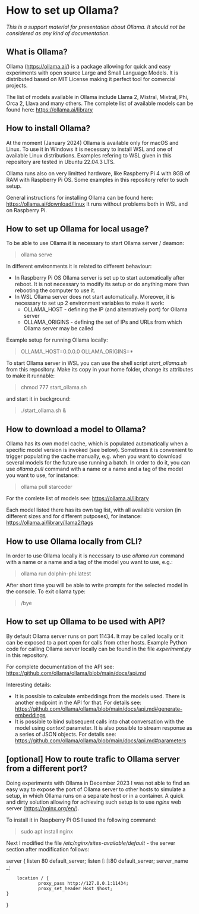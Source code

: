 # How to set up Ollama?

_This is a support material for presentation about Ollama. It should not be considered as any kind of documentation._

## What is Ollama?

Ollama (https://ollama.ai/) is a package allowing for quick and easy experiments with open source Large and Small Language Models. It is distributed based on MIT License making it perfect tool for comercial projects. 

The list of models available in Ollama include Llama 2, Mistral, Mixtral, Phi, Orca 2, Llava and many others. The complete list of available models can be found here: https://ollama.ai/library

## How to install Ollama?

At the moment (January 2024) Ollama is available only for macOS and Linux. To use it in Windows it is necessary to install WSL and one of available Linux distributions. Examples refering to WSL given in this repository are tested in Ubuntu 22.04.3 LTS.

Ollama runs also on very limitted hardware, like Raspberry Pi 4 with 8GB of RAM with Raspberry Pi OS. Some examples in this repository refer to such setup.

General instructions for installing Ollama can be found here: https://ollama.ai/download/linux
It runs without problems both in WSL and on Raspberry Pi.

## How to set up Ollama for local usage?

To be able to use Ollama it is necessary to start Ollama server / deamon:
> ollama serve

In different environments it is related to different behaviour: 
- In Raspberry Pi OS Ollama server is set up to start automatically after reboot. It is not necessary to modify its setup or do anything more than rebooting the computer to use it.
- In WSL Ollama server does not start automatically. Moreover, it is necessary to set up 2 environment variables to make it work:
	- OLLAMA_HOST - defining the IP (and alternatively port) for Ollama server 
	- OLLAMA_ORIGINS - defining the set of IPs and URLs from which Ollama server may be called

Example setup for running Ollama locally:
> OLLAMA_HOST=0.0.0.0 
> OLLAMA_ORIGINS=*

To start Ollama server in WSL you can use the shell script *start_ollama.sh* from this repository. 
Make its copy in your home folder, change its attributes to make it runnable:
> chmod 777 start_ollama.sh

and start it in background:

> ./start_ollama.sh &

## How to download a model to Ollama?

Ollama has its own model cache, which is populated automatically when a specific model version is invoked (see below).
Sometimes it is convenient to trigger populating the cache manually, e.g. when you want to download several models
for the future use running a batch. In order to do it, you can use *ollama pull* command with a name 
or a name and a tag of the model you want to use, for instance:
> ollama pull starcoder

For the comlete list of models see: https://ollama.ai/library

Each model listed there has its own tag list, with all available version (in different sizes and for different putposes), 
for instance: https://ollama.ai/library/llama2/tags

## How to use Ollama locally from CLI?

In order to use Ollama locally it is necessary to use *ollama run* command with a name
or a name and a tag of the model you want to use, e.g.: 
> ollama run dolphin-phi:latest

After short time you will be able to write prompts for the selected model in the console. To exit ollama type:
> /bye

## How to set up Ollama to be used with API?

By default Ollama server runs on port 11434. It may be called locally or it can be exposed to a port open 
for calls from other hosts. Example Python code for calling Ollama server locally can be found 
in the file *experiment.py* in this repository. 

For complete documentation of the API see: https://github.com/ollama/ollama/blob/main/docs/api.md

Interesting details:
- It is possible to calculate embeddings from the models used. There is another endpoint in the API for that. For details see: https://github.com/ollama/ollama/blob/main/docs/api.md#generate-embeddings
- It is possible to bind subsequent calls into chat conversation with the model using *context* parameter. It 
is also possible to stream response as a series of JSON objects. For details see: https://github.com/ollama/ollama/blob/main/docs/api.md#parameters

## [optional] How to route trafic to Ollama server from a different port?

Doing experiments with Ollama in December 2023 I was not able to find an easy way to expose the port of Ollama 
server to other hosts to simulate a setup, in which Ollama runs on a separate host or in a container. A quick 
and dirty solution allowing for achieving such setup is to use *nginx* web server (https://nginx.org/en/). 

To install  it in Raspberry Pi OS I used the following command:
> sudo apt install nginx

Next I modified the file */etc/nginx/sites-available/default* - the server section after modification follows:

server {
        listen 80 default_server;
        listen [::]:80 default_server;
        server_name _;

        location / {
                proxy_pass http://127.0.0.1:11434;
                proxy_set_header Host $host;
	}
}
